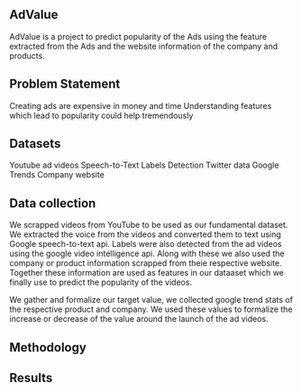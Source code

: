 ## AdValue

AdValue is a project to predict popularity of the Ads using the feature extracted from the Ads and the website information of the company and products.

## Problem Statement

Creating ads are expensive in money and time
Understanding features which lead to popularity could help tremendously

## Datasets

Youtube ad videos
Speech-to-Text 
Labels Detection
Twitter data
Google Trends
Company website

## Data collection

We scrapped videos from YouTube to be used as our fundamental dataset.
We extracted the voice from the videos and converted them to text using Google speech-to-text api.
Labels were also detected from the ad videos using the google video intelligence api.
Along with these we also used the company or product information scrapped from theie respective website.
Together these information are used as features in our dataaset which we finally use to predict the popularity of the videos.

We gather and formalize our target value, we collected google trend stats of the respective product and company. We used these values to formalize the increase or decrease of the value around the launch of the ad videos.

## Methodology



## Results


